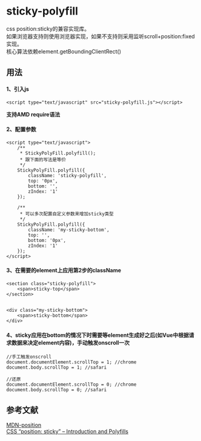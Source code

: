 # sticky-polyfill

css position:sticky的兼容实现库。  
如果浏览器支持则使用浏览器实现，如果不支持则采用监听scroll+position:fixed实现。  
核心算法依赖element.getBoundingClientRect()  

## 用法

#### 1、引入js
`<script type="text/javascript" src="sticky-polyfill.js"></script>`  

**支持AMD require语法**

#### 2、配置参数

```
<script type="text/javascript">
    /**
     * StickyPolyFill.polyfill();
     * 跟下面的写法是等价
     */
    StickyPolyFill.polyfill({
        className: 'sticky-polyfill',
        top: '0px',
        bottom: '',
        zIndex: '1'
    });

    /**
     * 可以多次配置自定义参数来增加sticky类型
     */
    StickyPolyFill.polyfill({
        className: 'my-sticky-bottom',
        top: '',
        bottom: '0px',
        zIndex: '1'
    });
</script>
```
#### 3、在需要的element上应用第2步的className
```
<section class="sticky-polyfill">
    <span>sticky-top</span>
</section>


<div class="my-sticky-bottom">
    <span>sticky-bottom</span>
</div>
```
#### 4、sticky应用在bottom的情况下时需要等element生成好之后(如Vue中根据请求数据来决定element内容)，手动触发onscroll一次
```
//手工触发onscroll
document.documentElement.scrollTop = 1; //chrome
document.body.scrollTop = 1; //safari

//还原
document.documentElement.scrollTop = 0; //chrome
document.body.scrollTop = 0; //safari
```

## 参考文献
[MDN-position](https://developer.mozilla.org/en-US/docs/Web/CSS/position)  
[CSS “position: sticky” – Introduction and Polyfills](https://www.sitepoint.com/css-position-sticky-introduction-polyfills/)  
